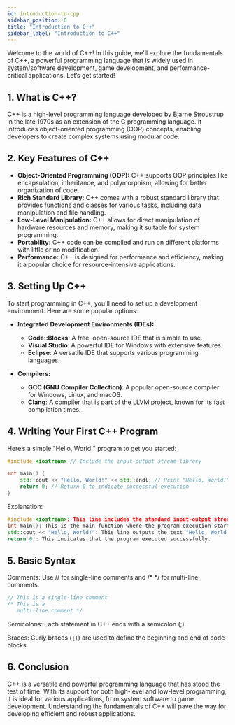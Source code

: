 ```yaml
---
id: introduction-to-cpp
sidebar_position: 0
title: "Introduction to C++"
sidebar_label: "Introduction to C++"
---
```


Welcome to the world of C++! In this guide, we'll explore the fundamentals of C++, a powerful programming language that is widely used in system/software development, game development, and performance-critical applications. Let’s get started!

## 1. What is C++?

C++ is a high-level programming language developed by Bjarne Stroustrup in the late 1970s as an extension of the C programming language. It introduces object-oriented programming (OOP) concepts, enabling developers to create complex systems using modular code.

## 2. Key Features of C++

- **Object-Oriented Programming (OOP):** C++ supports OOP principles like encapsulation, inheritance, and polymorphism, allowing for better organization of code.
- **Rich Standard Library:** C++ comes with a robust standard library that provides functions and classes for various tasks, including data manipulation and file handling.
- **Low-Level Manipulation:** C++ allows for direct manipulation of hardware resources and memory, making it suitable for system programming.
- **Portability:** C++ code can be compiled and run on different platforms with little or no modification.
- **Performance:** C++ is designed for performance and efficiency, making it a popular choice for resource-intensive applications.

## 3. Setting Up C++

To start programming in C++, you'll need to set up a development environment. Here are some popular options:

- **Integrated Development Environments (IDEs):** 
  - **Code::Blocks**: A free, open-source IDE that is simple to use.
  - **Visual Studio**: A powerful IDE for Windows with extensive features.
  - **Eclipse**: A versatile IDE that supports various programming languages.
  
- **Compilers:**
  - **GCC (GNU Compiler Collection)**: A popular open-source compiler for Windows, Linux, and macOS.
  - **Clang**: A compiler that is part of the LLVM project, known for its fast compilation times.

## 4. Writing Your First C++ Program

Here’s a simple "Hello, World!" program to get you started:

```cpp
#include <iostream> // Include the input-output stream library

int main() {
    std::cout << "Hello, World!" << std::endl; // Print "Hello, World!" to the console
    return 0; // Return 0 to indicate successful execution
}
```

Explanation:

```cpp
#include <iostream>: This line includes the standard input-output stream library, which is necessary for using std::cout.
int main(): This is the main function where the program execution starts.
std::cout << "Hello, World!": This line outputs the text "Hello, World!" to the console.
return 0;: This indicates that the program executed successfully.
```

## 5. Basic Syntax
Comments: Use // for single-line comments and /* */ for multi-line comments.


```cpp
// This is a single-line comment
/* This is a 
   multi-line comment */
```


Semicolons: Each statement in C++ ends with a semicolon (;).

Braces: Curly braces (`{}`) are used to define the beginning and end of code blocks.

## 6. Conclusion
C++ is a versatile and powerful programming language that has stood the test of time. With its support for both high-level and low-level programming, it is ideal for various applications, from system software to game development. Understanding the fundamentals of C++ will pave the way for developing efficient and robust applications.

